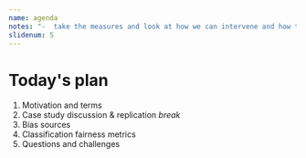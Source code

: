 ```yaml
---
name: agenda
notes: "-  take the measures and look at how we can intervene and how those measures"
slidenum: 5
---
```

# Today's plan
1. Motivation and terms
1. Case study discussion & replication
_break_
1. Bias sources
1. Classification fairness metrics
1. Questions and challenges